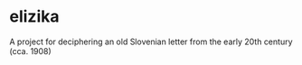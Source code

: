 # elizika
A project for deciphering an old Slovenian letter from the early 20th century (cca. 1908)
